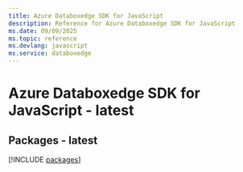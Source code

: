 ```yaml
---
title: Azure Databoxedge SDK for JavaScript
description: Reference for Azure Databoxedge SDK for JavaScript
ms.date: 09/09/2025
ms.topic: reference
ms.devlang: javascript
ms.service: databoxedge
---
```

# Azure Databoxedge SDK for JavaScript - latest
## Packages - latest
[!INCLUDE [packages](databoxedge-index.md)]